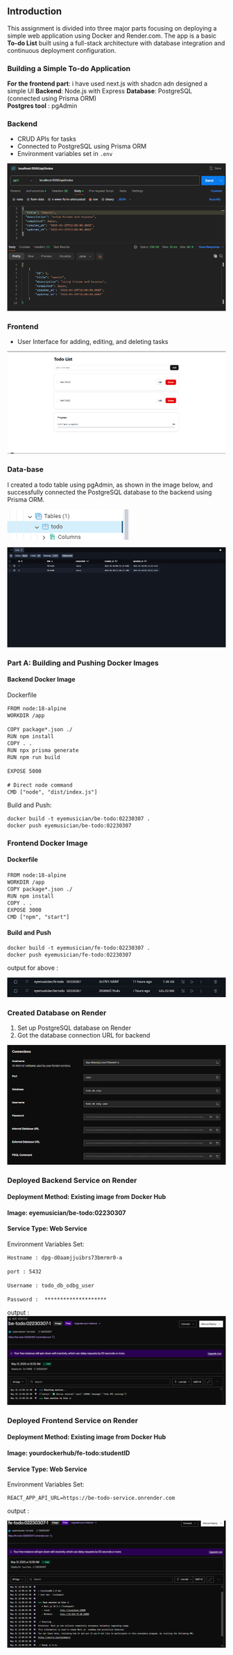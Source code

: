 ## Introduction

This assignment is divided into three major parts focusing on deploying a simple web application using Docker and Render.com. The app is a basic **To-do List** built using a full-stack architecture with database integration and continuous deployment configuration.

### Building a Simple To-do Application

**For the frontend part**: i have used next.js with shadcn adn designed a simple UI
**Backend**: Node.js with Express 
**Database**: PostgreSQL (connected using Prisma ORM)  
**Postgres tool** :  pgAdmin 

### Backend
- CRUD APIs for tasks
- Connected to PostgreSQL using Prisma ORM
- Environment variables set in `.env`

![alt text](<to-do/assets/Screenshot 2025-04-28 004753.png>)

### Frontend
- User Interface for adding, editing, and deleting tasks

![alt text](to-do/assets/image6.png)


### Data-base

I created a todo table using pgAdmin, as shown in the image below, and successfully connected the PostgreSQL database to the backend using Prisma ORM.

![alt text](to-do/assets/image-1.png)


![alt text](to-do/assets/image5.png)



### Part A: Building and Pushing Docker Images

#### Backend Docker Image

Dockerfile 

```
FROM node:18-alpine
WORKDIR /app

COPY package*.json ./
RUN npm install
COPY . .
RUN npx prisma generate
RUN npm run build

EXPOSE 5000

# Direct node command
CMD ["node", "dist/index.js"]
```

Build and Push: 
```
docker build -t eyemusician/be-todo:02230307 .
docker push eyemusician/be-todo:02230307
```

### Frontend Docker Image

#### Dockerfile
```
FROM node:18-alpine
WORKDIR /app
COPY package*.json ./
RUN npm install
COPY . .
EXPOSE 3000
CMD ["npm", "start"]
```
#### Build and Push

```
docker build -t eyemusician/fe-todo:02230307 .
docker push eyemusician/fe-todo:02230307
```

output for above :

![alt text](to-do/assets/image3.png)


### Created Database on Render

1. Set up PostgreSQL database on Render
2. Got the database connection URL for backend

![alt text](image-3.png)

### Deployed Backend Service on Render

#### Deployment Method: Existing image from Docker Hub

#### Image: eyemusician/be-todo:02230307

#### Service Type: Web Service

Environment Variables Set:

```
Hostname : dpg-d0aamjjuibrs73bmrmr0-a

port : 5432

Username : todo_db_odbg_user

Password :  ********************

```

output : 
![alt text](image-1.png)

### Deployed Frontend Service on Render
#### Deployment Method: Existing image from Docker Hub
#### Image: yourdockerhub/fe-todo:studentID
#### Service Type: Web Service

Environment Variables Set:
```
REACT_APP_API_URL=https://be-todo-service.onrender.com
```

output : 

![alt text](image-2.png)




